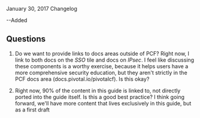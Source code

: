 January 30, 2017
Changelog

--Added 

## Questions

1. Do we want to provide links to docs areas outside of PCF? Right now, I link to both docs on the *SSO* tile and docs on *IPsec*. I feel like discussing these components is a worthy exercise, because it helps users have a more comprehensive security education, but they aren't strictly in the PCF docs area (docs.pivotal.io/pivotalcf). Is this okay?

1. Right now, 90% of the content in this guide is linked to, not directly ported into the guide itself. Is this a good best practice? I think going forward, we'll have more content that lives exclusively in this guide, but as a first draft 